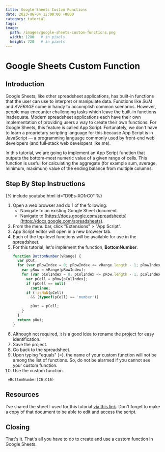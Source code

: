 ```yaml
---
title: Google Sheets Custom Functions
date: 2023-06-04 12:00:00 +0800
category: tutorial
tags: 
image:
  path: /images/google-sheets-custom-functions.png
  width: 1280   # in pixels
  height: 720   # in pixels
---
```


# Google Sheets Custom Function

## Introduction
Google Sheets, like other spreadsheet applications, has built-in functions that the user can use to interpret or manipulate data. Functions like *SUM* and *AVERAGE* come in handy to accomplish common scenarios. However, people may encounter challenging tasks which leave the built-in functions inadequate. Modern spreadsheet applications each have their own implementation of providing users a way to create their own functions. For Google Sheets, this feature is called App Script. Fortunately, we don't have to learn a proprietary scripting language for this because App Script is in JavaScript — a programming language commonly used by front-end web developers (and full-stack web developers like me).

In this tutorial, we are going to implement an App Script function that outputs the bottom-most numeric value of a given range of cells. This function is useful for calculating the aggregate (for example sum, average, minimum, maximum) value of the ending balance from multiple columns.

## Step By Step Instructions
{% include youtube.html id="D9Es-XO1rC0" %}
1. Open a web browser and do 1 of the following:
   - Navigate to an existing Google Sheet document.
   - Navigate to [https://docs.google.com/spreadsheets](https://docs.google.com/spreadsheets).
1. From the menu bar, click "Extensions" > "App Script".
1. App Script editor will open in a new browser tab.
1. Each of the top-level functions will be available for use in the spreadsheet.
1. For this tutorial, let's implement the function, **BottomNumber**.
    ``` javascript
    function BottomNumber(vRange) {
      var pOut;
      for (var pRowIndex = 0; pRowIndex <= vRange.length - 1; pRowIndex++) {
        var pRow = vRange[pRowIndex];
        for (var pColIndex = 0; pColIndex <= pRow.length - 1; pColIndex++) {
          var pCell = pRow[pColIndex];
          if (pCell == null)
            continue;
          if (!isNaN(pCell)
            && (typeof(pCell) == 'number'))

            pOut = pCell;
        }
      }
      return pOut;
    }
    ```
1. Although not required, it is a good idea to rename the project for easy identification.
1. Save the project.
1. Go back to the spreadsheet.
1. Upon typing "equals" (=), the name of your custom function will not be among the list of functions. So, do not be alarmed if you cannot see your custom function.
1. Use the custom function. 
  ```
   =BottomNumber(C6:C16)
  ```

## Resources
I've shared the sheet I used for this tutorial [via this link](https://docs.google.com/spreadsheets/d/1lYH37G2c8Q4v6NUaAGP0wMCmfiW-6nI28pIbA64dewE). Don't forget to make a copy of that document to be able to edit and access the script.

## Closing
That's it. That's all you have to do to create and use a custom function in Google Sheets.

  
